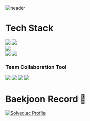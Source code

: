 ![header](https://capsule-render.vercel.app/api?type=waving&color=007CB0&height=300&section=header&text=LeeChangHyun&fontSize=90&fontColor=CFFFE5)

# Tech Stack
<img src="https://img.shields.io/badge/Java-red?style=plastic&logo=Java&logoColor=white"/></a>
<img src="https://img.shields.io/badge/Springboot-6DB33F?style=plastic&logo=Springboot&logoColor=white"/></a>
<br />
<img src="https://img.shields.io/badge/MySQL-4479A1?style=plastic&logo=MySQL&logoColor=white"/></a>
<br />
<img src="https://img.shields.io/badge/NGINX-009639?style=plastic&logo=NGINX&logoColor=white"/></a>
<img src="https://img.shields.io/badge/Amazon%20EC2-FF9900?style=plastic&logo=Amazon%20EC2&logoColor=white"/></a>
### Team Collaboration Tool

<img src="https://img.shields.io/badge/Github-181717?style=plastic&logo=Github&logoColor=white"/></a>
<img src="https://img.shields.io/badge/Gitlab-FC6D26?style=plastic&logo=Gitlab&logoColor=white"/></a>
<img src="https://img.shields.io/badge/Jira-0052CC?style=plastic&logo=Jira&logoColor=white"/></a>
<img src="https://img.shields.io/badge/Mattermost-0058CC?style=plastic&logo=Mattermost&logoColor=white"/></a>

# Baekjoon Record 👋  

[![Solved.ac Profile](http://mazassumnida.wtf/api/v2/generate_badge?boj=rover48)](https://solved.ac/rover48/)
